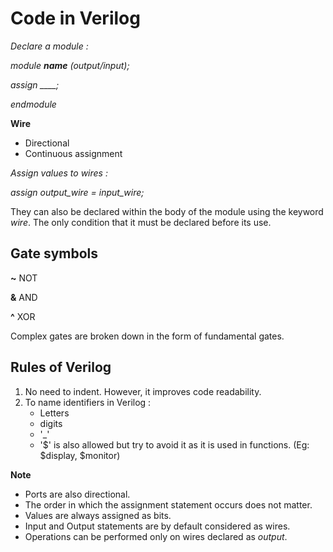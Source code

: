 # Code in Verilog

*Declare a module :*

*module __name__ (output/input);*

*assign ____;*
  
*endmodule*

**Wire**

- Directional
- Continuous assignment

*Assign values to wires :*

*assign output_wire = input_wire;*

They can also be declared within the body of the module using the keyword *wire*. The only condition that it must be declared before its use.

## Gate symbols

**~**  NOT

**&** AND

**^** XOR

Complex gates are broken down in the form of fundamental gates.


## Rules of Verilog

1. No need to indent. However, it improves code readability.
2. To name identifiers in Verilog :
   - Letters
   - digits
   - '_'
   - '$' is also allowed but try to avoid it as it is used in functions. (Eg: $display, $monitor)



**Note**
- Ports are also directional.
- The order in which the assignment statement occurs does not matter.
- Values are always assigned as bits.
- Input and Output statements are by default considered as wires.
- Operations can be performed only on wires declared as *output*.

